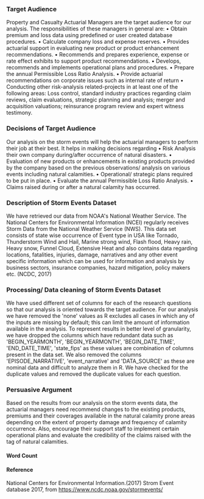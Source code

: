 ### Target Audience 
Property and Casualty Actuarial Managers are the target audience for our analysis. The responsibilities of these managers in general are:
•	Obtain premium and loss data using predefined or user created database procedures.
•	Calculate company loss and expense reserves.
•	Provides actuarial support in evaluating new product or product enhancement recommendations.
•	Recommends and prepares experience, expense or rate effect exhibits to support product recommendations.
•	Develops, recommends and implements operational plans and procedures.
•	Prepare the annual Permissible Loss Ratio Analysis.
•	Provide actuarial recommendations on corporate issues such as internal rate of return
•	Conducting other risk-analysis related-projects in at least one of the following areas: Loss control, standard industry practices regarding claim reviews, claim evaluations, strategic planning and analysis; merger and acquisition valuations; reinsurance program review and expert witness testimony.
### Decisions of Target Audience
Our analysis on the storm events will help the actuarial managers to perform their job at their best. It helps in making decisions regarding
•	Risk Analysis their own company during/after occurrence of natural disasters.
•	Evaluation of new products or enhancements in existing products provided by the company based on the previous observations/ analysis on various events including natural calamities.
•	Operational/ strategic plans required to be put in place.
•	Evaluate the annual Permissible Loss Ratio Analysis.
•	Claims raised during or after a natural calamity has occurred.
### Description of Storm Events Dataset
We have retrieved our data from NOAA's National Weather Service. The National Centers for Environmental Information (NCEI) regularly receives Storm Data from the National Weather Service (NWS). This data set consists of state wise occurrence of Event type in USA like Tornado, Thunderstorm Wind and Hail, Marine strong wind, Flash flood, Heavy rain, Heavy snow, Funnel Cloud, Extensive Heat and also contains data regarding locations, fatalities, injuries, damage, narratives and any other event specific information which can be used for information and analysis by business sectors, insurance companies, hazard mitigation, policy makers etc. (NCDC, 2017)
### Processing/ Data cleaning of Storm Events Dataset
We have used different set of columns for each of the research questions so that our analysis is oriented towards the target audience. For our analysis we have removed the 'none' values as R excludes all cases in which any of the inputs are missing by default; this can limit the amount of information available in the analysis. To represent results in better level of granularity, we have dropped the columns which have redundant data such as 'BEGIN_YEARMONTH', 'BEGIN_YEARMONTH', 'BEGIN_DATE_TIME', 'END_DATE_TIME', 'state_fips' as these values are combination of columns present in the data set. We also removed the columns 'EPISODE_NARRATIVE', 'event_narrative' and 'DATA_SOURCE' as these are nominal data and difficult to analyze them in R. We have checked for the duplicate values and removed the duplicate values for each question.
### Persuasive Argument
Based on the results from our analysis on the storm events data, the actuarial managers need recommend changes to the existing products, premiums and their coverages available in the natural calamity prone areas depending on the extent of property damage and frequency of calamity occurrence. Also, encourage their support staff to implement certain operational plans and evaluate the credibility of the claims raised with the tag of natural calamities.
#### Word Count
#### Reference
National Centers for Environmental Information.(2017) Strom Event database 2017, from https://www.ncdc.noaa.gov/stormevents/
